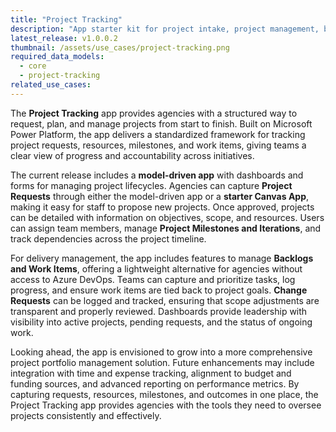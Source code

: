 ```yaml
---
title: "Project Tracking"
description: "App starter kit for project intake, project management, backlogs, milestones, and resource tracking."
latest_release: v1.0.0.2
thumbnail: /assets/use_cases/project-tracking.png
required_data_models:
  - core
  - project-tracking
related_use_cases:
---
```


The **Project Tracking** app provides agencies with a structured way to request, plan, and manage projects from start to finish. Built on Microsoft Power Platform, the app delivers a standardized framework for tracking project requests, resources, milestones, and work items, giving teams a clear view of progress and accountability across initiatives.

The current release includes a **model-driven app** with dashboards and forms for managing project lifecycles. Agencies can capture **Project Requests** through either the model-driven app or a **starter Canvas App**, making it easy for staff to propose new projects. Once approved, projects can be detailed with information on objectives, scope, and resources. Users can assign team members, manage **Project Milestones and Iterations**, and track dependencies across the project timeline.

For delivery management, the app includes features to manage **Backlogs and Work Items**, offering a lightweight alternative for agencies without access to Azure DevOps. Teams can capture and prioritize tasks, log progress, and ensure work items are tied back to project goals. **Change Requests** can be logged and tracked, ensuring that scope adjustments are transparent and properly reviewed. Dashboards provide leadership with visibility into active projects, pending requests, and the status of ongoing work.

Looking ahead, the app is envisioned to grow into a more comprehensive project portfolio management solution. Future enhancements may include integration with time and expense tracking, alignment to budget and funding sources, and advanced reporting on performance metrics. By capturing requests, resources, milestones, and outcomes in one place, the Project Tracking app provides agencies with the tools they need to oversee projects consistently and effectively.

